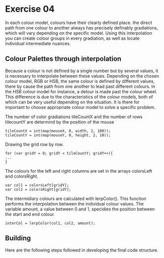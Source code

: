 # Exercise 04
In each colour model, colours have their clearly defined place. the direct path from one colour to another always has precisely definably gradiations, which will vary depending on the specific model. Using this interpolation you can create colour groups in every gradiation, as well as locate individual intermediate nuances.

## Colour Palettes through interpolation

Because a colour is not defined by a single number but by several values, it is necessary to interpolate between these values. Depending on the chosen colour model, RGB or HSB, the same colour is defined by different values, there by cause the path from one another to lead past different colours. In the HSB colour model for instance, a detour is made past the colour wheel. This difference is due to the characteristics of the colour models, both of which can be very useful depending on the situation. It is there for important to choose appropriate colour model to solve a specific problem.

The number of color gradiations tileCountX and the number of rows tilecountY are determind by the position of the mouse
```
tileCountX = int(map(mouseX, 0, width, 2, 100));
tileCountY = int(map(mouseY, 0, height, 2, 10));
```

Drawing the grid row by row.
```
for (var gridY = 0; gridY < tileCountY; gridY++){
...
}
```

The colours for the left and right columns are set in the arrays colorsLeft and colorsRight.
```
var col1 = colorsLeft[gridY];
var col2 = colorsRight[gridY];
```

The intermidiary colours are calculated with lerpColor(). This function performs the interpolation between the  individual colour values. The variable amount, a value between 0 and 1, specidies the position between the start and end colour.
```
interCol = lerpColor(col1, col2, amount);
```

## Building
Here are the following steps followed in developing the final code structure.